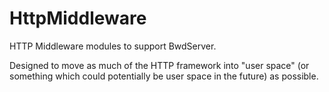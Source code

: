 # HttpMiddleware

HTTP Middleware modules to support BwdServer.

Designed to move as much of the HTTP framework into "user space"
(or something which could potentially be user space in the future)
as possible.
